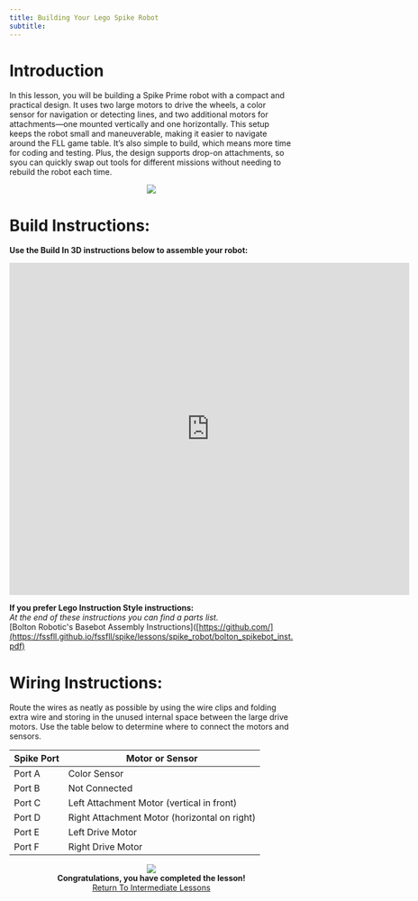 ```yaml
---
title: Building Your Lego Spike Robot
subtitle:
---
```


# Introduction
In this lesson, you will be building a Spike Prime robot with a compact and practical design. It uses two large motors to drive the wheels, a color sensor for navigation or detecting lines, and two additional motors for attachments—one mounted vertically and one horizontally. This setup keeps the robot small and maneuverable, making it easier to navigate around the FLL game table. It’s also simple to build, which means more time for coding and testing. Plus, the design supports drop-on attachments, so syou can quickly swap out tools for different missions without needing to rebuild the robot each time.

<p align="center">
<IMG ALIGN="CENTER" SRC="https://fssfll.github.io/fssfll/spike/images/spike_robot.jpg">
</p>

# Build Instructions:
<B>Use the Build In 3D instructions below to assemble your robot:</B>
<p align="center">
<iframe src="https://platform.buildin3d.com/embed/instructions/4136-bolton-robotic-s-first-lego-league-basebot" scrolling="no" width="710" height="590" allow="fullscreen" style="border: 0px;" title="Bolton Robotic's First Lego League Basebot"></iframe>
</P>

<B>If you prefer Lego Instruction Style instructions:</B><BR>
<I>At the end of these instructions you can find a parts list.</I><BR>
[Bolton Robotic's Basebot Assembly Instructions]([https://github.com/](https://fssfll.github.io/fssfll/spike/lessons/spike_robot/bolton_spikebot_inst.pdf)

# Wiring Instructions:
Route the wires as neatly as possible by using the wire clips and folding extra wire and storing in the unused internal space between the large drive motors.  Use the table below to determine where to connect the motors and sensors.

**Spike Port** | **Motor or Sensor**
--- | ---
Port A | Color Sensor
Port B | Not Connected
Port C | Left Attachment Motor (vertical in front)
Port D | Right Attachment Motor (horizontal on right)
Port E | Left Drive Motor
Port F | Right Drive Motor

<p align="center">
<IMG ALIGN="CENTER" SRC="https://fssfll.github.io/fssfll/images/finish.jpg">
<BR>
<B>Congratulations, you have completed the lesson!</B><BR>
<A HREF="https://fssfll.github.io/fssfll/spike/lessons/intermediate/">Return To Intermediate Lessons</A>
<BR>
 </P>
